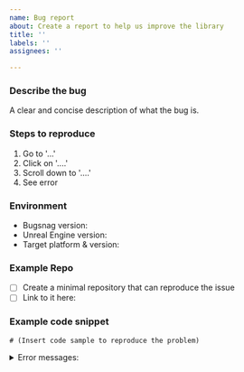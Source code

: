 ```yaml
---
name: Bug report
about: Create a report to help us improve the library
title: ''
labels: ''
assignees: ''

---
```


<!-- Before raising, please check if somebody else has already reported your issue. -->

### Describe the bug
A clear and concise description of what the bug is.

### Steps to reproduce
1. Go to '...'
2. Click on '....'
3. Scroll down to '....'
4. See error

### Environment
* Bugsnag version:
* Unreal Engine version:
* Target platform & version:

<!--
  Below are a few approaches you might take to communicate the issue, in
  descending order of awesomeness. Please choose one and feel free to delete
  the others from this template.
-->

### Example Repo <!-- Option 1 -->

- [ ] Create a minimal repository that can reproduce the issue
- [ ] Link to it here:

### Example code snippet <!-- Option 2 -->

```
# (Insert code sample to reproduce the problem)
```

<!-- Error messages, if any -->
<details><summary>Error messages:</summary>

```

```
</details>
